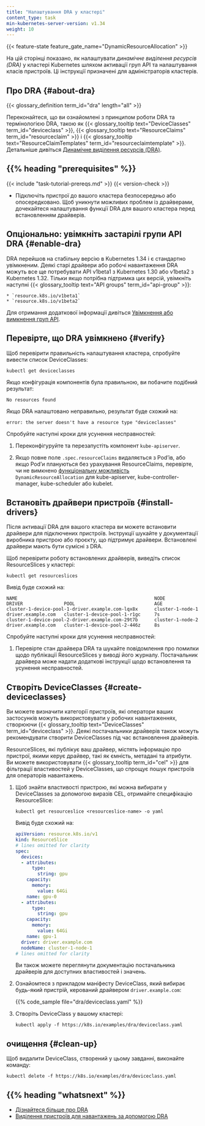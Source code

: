 ```yaml
---
title: "Налаштування DRA у кластері"
content_type: task
min-kubernetes-server-version: v1.34
weight: 10
---
```

{{< feature-state feature_gate_name="DynamicResourceAllocation" >}}

<!-- overview -->

На цій сторінці показано, як налаштувати _динамічне виділення ресурсів (DRA)_ у кластері Kubernetes шляхом активації груп API та налаштування класів пристроїв. Ці інструкції призначені для адміністраторів кластерів.

<!-- body -->

## Про DRA {#about-dra}

{{< glossary_definition term_id="dra" length="all" >}}

Переконайтеся, що ви ознайомлені з принципом роботи DRA та термінологією DRA, такою як {{< glossary_tooltip text="DeviceClasses" term_id="deviceclass" >}}, {{< glossary_tooltip text="ResourceClaims" term_id="resourceclaim" >}} і {{< glossary_tooltip text="ResourceClaimTemplates" term_id="resourceclaimtemplate" >}}. Детальніше дивіться [Динамічне виділення ресурсів (DRA)](/docs/concepts/scheduling-eviction/dynamic-resource-allocation/).

<!-- prerequisites -->

## {{% heading "prerequisites" %}}

{{< include "task-tutorial-prereqs.md" >}} {{< version-check >}}

* Підключіть пристрої до вашого кластера безпосередньо або опосередковано. Щоб уникнути можливих проблем із драйверами, дочекайтеся налаштування функції DRA для вашого кластера перед встановленням драйверів.

<!-- steps -->

## Опціонально: увімкніть застарілі групи API DRA {#enable-dra}

DRA перейшов на стабільну версію в Kubernetes 1.34 і є стандартно увімкненим. Деякі старі драйвери або робочі навантаження DRA можуть все ще потребувати API v1beta1 з Kubernetes 1.30 або v1beta2 з Kubernetes 1.32. Тільки якщо потрібна підтримка цих версій, увімкніть наступні {{< glossary_tooltip text="API groups" term_id="api-group" >}}:

    * `resource.k8s.io/v1beta1`
    * `resource.k8s.io/v1beta2`

Для отримання додаткової інформації дивіться
[Увімкнення або вимкнення груп API](/docs/reference/using-api/#enabling-or-disabling).

## Перевірте, що DRA увімкнено {#verify}

Щоб перевірити правильність налаштування кластера, спробуйте вивести список DeviceClasses:

```shell
kubectl get deviceclasses
```

Якщо конфігурація компонентів була правильною, ви побачите подібний результат:

```console
No resources found
```

Якщо DRA налаштовано неправильно, результат буде схожий на:

```console
error: the server doesn't have a resource type "deviceclasses"
```

Спробуйте наступні кроки для усунення несправностей:

1. Переконфігуруйте та перезапустіть компонент `kube-apiserver`.

1. Якщо повне поле `.spec.resourceClaims` видаляється з Podʼів, або якщо Podʼи плануються без урахування ResourceClaims, перевірте, чи не вимкнено [функціональну можливість](/docs/reference/command-line-tools-reference/feature-gates/) `DynamicResourceAllocation` для kube-apiserver, kube-controller-manager, kube-scheduler або kubelet.

## Встановіть драйвери пристроїв {#install-drivers}

Після активації DRA для вашого кластера ви можете встановити драйвери для підключених пристроїв. Інструкції шукайте у документації виробника пристрою або проєкту, що підтримує драйвери. Встановлені драйвери мають бути сумісні з DRA.

Щоб перевірити роботу встановлених драйверів, виведіть список ResourceSlices у кластері:

```shell
kubectl get resourceslices
```

Вивід буде схожий на:

```console
NAME                                                  NODE                DRIVER               POOL                             AGE
cluster-1-device-pool-1-driver.example.com-lqx8x      cluster-1-node-1    driver.example.com   cluster-1-device-pool-1-r1gc     7s
cluster-1-device-pool-2-driver.example.com-29t7b      cluster-1-node-2    driver.example.com   cluster-1-device-pool-2-446z     8s
```

Спробуйте наступні кроки для усунення несправностей:

1. Перевірте стан драйвера DRA та шукайте повідомлення про помилки щодо публікації ResourceSlices у виводі його журналу. Постачальник драйвера може надати додаткові інструкції щодо встановлення та усунення несправностей.

## Створіть DeviceClasses {#create-deviceclasses}

Ви можете визначити категорії пристроїв, які оператори ваших застосунків можуть використовувати у робочих навантаженнях, створюючи {{< glossary_tooltip text="DeviceClasses" term_id="deviceclass" >}}. Деякі постачальники драйверів також можуть рекомендувати створити DeviceClasses під час встановлення драйверів.

ResourceSlices, які публікує ваш драйвер, містять інформацію про пристрої, якими керує драйвер, такі як ємність, метадані та атрибути. Ви можете використовувати {{< glossary_tooltip term_id="cel" >}} для фільтрації властивостей у DeviceClasses, що спрощує пошук пристроїв для операторів навантажень.

1. Щоб знайти властивості пристрою, які можна вибирати у DeviceClasses за допомогою виразів CEL, отримайте специфікацію ResourceSlice:

    ```shell
    kubectl get resourceslice <resourceslice-name> -o yaml
    ```

    Вивід буде схожий на:

    ```yaml
    apiVersion: resource.k8s.io/v1
    kind: ResourceSlice
    # lines omitted for clarity
    spec:
      devices:
      - attributes:
          type:
            string: gpu
        capacity:
          memory:
            value: 64Gi
        name: gpu-0
      - attributes:
          type:
            string: gpu
        capacity:
          memory:
            value: 64Gi
        name: gpu-1
      driver: driver.example.com
      nodeName: cluster-1-node-1
    # lines omitted for clarity
    ```

    Ви також можете переглянути документацію постачальника драйверів для доступних властивостей і значень.

2. Ознайомтеся з прикладом маніфесту DeviceClass, який вибирає будь-який пристрій, керований драйвером `driver.example.com`:

    {{% code_sample file="dra/deviceclass.yaml" %}}

3. Створіть DeviceClass у вашому кластері:

    ```shell
    kubectl apply -f https://k8s.io/examples/dra/deviceclass.yaml
    ```

## очищення {#clean-up}

Щоб видалити DeviceClass, створений у цьому завданні, виконайте команду:

```shell
kubectl delete -f https://k8s.io/examples/dra/deviceclass.yaml
```

## {{% heading "whatsnext" %}}

* [Дізнайтеся більше про DRA](/docs/concepts/scheduling-eviction/dynamic-resource-allocation)
* [Виділення пристроїв для навантажень за допомогою DRA](/docs/tasks/configure-pod-container/assign-resources/allocate-devices-dra)
